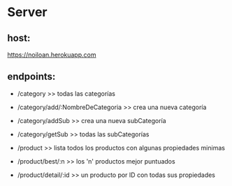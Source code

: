 # Server
 
## host:
https://noiloan.herokuapp.com

## endpoints:

- /category >> todas las categorías
- /category/add/:NombreDeCategoria  >> crea una nueva categoría
- /category/addSub >> crea una nueva subCategoría
- /category/getSub >> todas las subCategorías

- /product   >> lista todos los productos con algunas propiedades minimas
- /product/best/:n   >> los 'n' productos mejor puntuados
- /product/detail/:id   >> un producto por ID con todas sus propiedades
